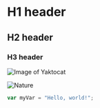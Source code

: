# H1 header
## H2 header
### H3 header

 ![Image of Yaktocat](https://octodex.github.com/images/yaktocat.png)

 
![Nature](https://github.com/user-attachments/assets/f051c64a-4b9b-43b4-8f0b-7c044f997cdc)

``` javascript
var myVar = "Hello, world!";
```
